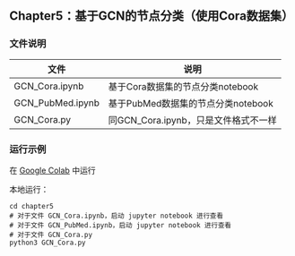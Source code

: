## Chapter5：基于GCN的节点分类（使用Cora数据集）

### 文件说明

| 文件           | 说明                                 |
| -------------- | ------------------------------------ |
| GCN_Cora.ipynb | 基于Cora数据集的节点分类notebook     |
| GCN_PubMed.ipynb | 基于PubMed数据集的节点分类notebook |
| GCN_Cora.py    | 同GCN_Cora.ipynb，只是文件格式不一样 |

### 运行示例

在 [Google Colab](https://colab.research.google.com/github/FighterLYL/GraphNeuralNetwork/blob/master/chapter5/GCN_Cora.ipynb) 中运行

本地运行：

```shell
cd chapter5
# 对于文件 GCN_Cora.ipynb，启动 jupyter notebook 进行查看
# 对于文件 GCN_PubMed.ipynb，启动 jupyter notebook 进行查看
# 对于文件 GCN_Cora.py
python3 GCN_Cora.py
```
